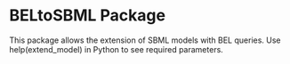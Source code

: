# BELtoSBML Package

This package allows the extension of SBML models with BEL queries. Use help(extend_model) in Python to see required parameters.
